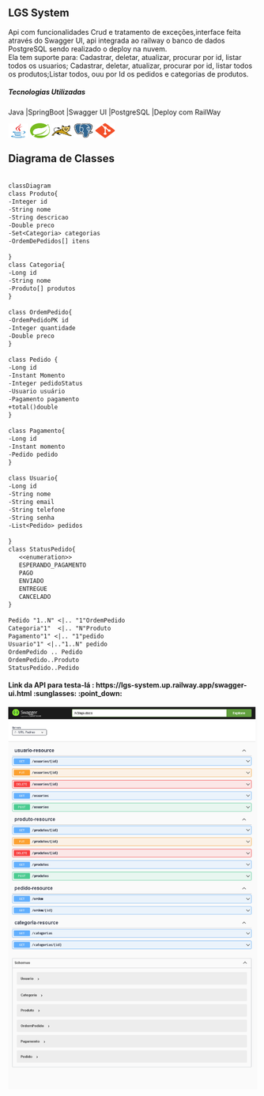 ## LGS System

<div>Api com funcionalidades Crud e tratamento de exceções,interface feita através do Swagger UI, api integrada ao railway o banco de dados PostgreSQL sendo realizado o deploy na nuvem.</div>
<div>Ela tem suporte para: Cadastrar, deletar, atualizar, procurar por id, listar todos os usuarios; Cadastrar, deletar, atualizar, procurar por id, listar todos os produtos;Listar todos, ouu por Id os pedidos e categorias de produtos.</div>
<h5>Tecnologias Utilizadas</h5>
<p>Java |SpringBoot |Swagger UI |PostgreSQL |Deploy com RailWay </p>
<div>
 <img align="center" alt="Leo-JAVA" height="30" width="40" src="https://raw.githubusercontent.com/devicons/devicon/master/icons/java/java-original.svg">
   <img align="center" alt="Leo-Spring" height="30" width="40" src="https://raw.githubusercontent.com/devicons/devicon/master/icons/spring/spring-original.svg">
      <img align="center" alt="Leo-Tomcat" height="30" width="40" src="https://raw.githubusercontent.com/devicons/devicon/master/icons/tomcat/tomcat-original.svg">
         <img align="center" alt="Leo-Postgresql" height="30" width="40" src="https://raw.githubusercontent.com/devicons/devicon/master/icons/postgresql/postgresql-original.svg">
     <img align="center" alt="Leo-Git" height="30" width="40" src="https://raw.githubusercontent.com/devicons/devicon/master/icons/git/git-original.svg">
</div>

## Diagrama de Classes

 ```mermaid

classDiagram
class Produto{
-Integer id
-String nome
-String descricao
-Double preco
-Set<Categoria> categorias
-OrdemDePedidos[] itens

}
class Categoria{
-Long id
-String nome
-Produto[] produtos
}

class OrdemPedido{
-OrdemPedidoPK id
-Integer quantidade
-Double preco
}

class Pedido {
-Long id
-Instant Momento
-Integer pedidoStatus
-Usuario usuário
-Pagamento pagamento
+total()double
}

class Pagamento{
-Long id
-Instant momento
-Pedido pedido
}

class Usuario{
-Long id
-String nome
-String email
-String telefone
-String senha
-List<Pedido> pedidos 

}
class StatusPedido{
    <<enumeration>>
    ESPERANDO_PAGAMENTO
    PAGO
    ENVIADO
    ENTREGUE
    CANCELADO
}

Pedido "1..N" <|.. "1"OrdemPedido
Categoria"1"  <|.. "N"Produto
Pagamento"1" <|.. "1"pedido
Usuario"1" <|.."1..N" pedido
OrdemPedido .. Pedido
OrdemPedido..Produto
StatusPedido..Pedido
```
<h4> Link da API para testa-lá : https://lgs-system.up.railway.app/swagger-ui.html  :sunglasses: :point_down:</h4> 
<img src="swagger.png">

